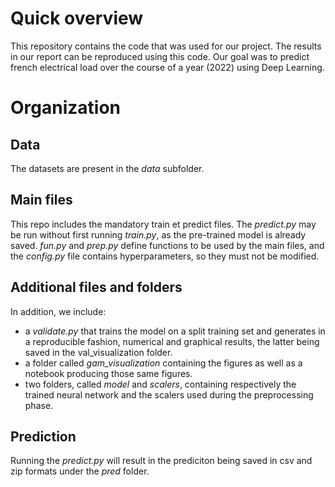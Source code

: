 # Quick overview

This repository contains the code that was used for our project. The results in our report can be reproduced using this code. Our goal was to predict french electrical load over the course of a year (2022) using Deep Learning.  

# Organization

## Data

The datasets are present in the _data_ subfolder.

## Main files

This repo includes the mandatory train et predict files. The _predict.py_ may be run without first running _train.py_, as the pre-trained model is already saved. _fun.py_ and _prep.py_ define functions to be used by the main files, and the _config.py_ file contains hyperparameters, so they must not be modified.

## Additional files and folders

In addition, we include:

- a _validate.py_ that trains the model on a split training set and generates in a reproducible fashion, numerical and graphical results, the latter being saved in the val_visualization folder.
- a folder called _gam_visualization_ containing the figures as well as a notebook producing those same figures.
- two folders, called _model_ and _scalers_, containing respectively the trained neural network and the scalers used during the preprocessing phase.

## Prediction

Running the _predict.py_ will result in the prediciton being saved in csv and zip formats under the _pred_ folder.
